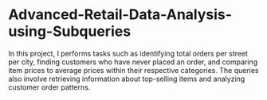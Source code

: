 # Advanced-Retail-Data-Analysis-using-Subqueries
In this project, I performs tasks such as identifying total orders per street per city, finding customers who have never placed an order, and comparing item prices to average prices within their respective categories. The queries also involve retrieving information about top-selling items and analyzing customer order patterns.
